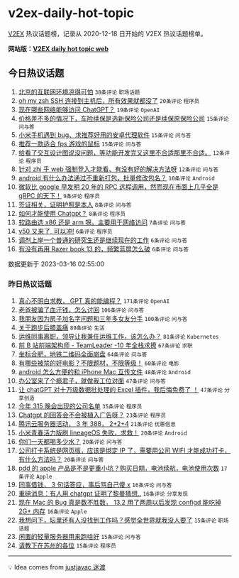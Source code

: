 # v2ex-daily-hot-topic

[V2EX](https://www.v2ex.com/) 热议话题榜，记录从 2020-12-18 日开始的 V2EX 热议话题榜单。

**网站版：[V2EX daily hot topic web](https://boojack.github.io/v2ex-daily-hot-topic-web/)**

## 今日热议话题

<!-- TODAY BEGIN -->

1. [北京的互联网环境凉得可怕](https://www.v2ex.com/t/924408) `38条评论` `职场话题`
1. [oh my zsh SSH 连接到主机后，所有效果就都没了](https://www.v2ex.com/t/924410) `20条评论` `程序员`
1. [现在哪些网络能够访问 ChatGPT？](https://www.v2ex.com/t/924389) `19条评论` `OpenAI`
1. [价格差不多的情况下，车险续保是选新保险公司还是续保原保险公司](https://www.v2ex.com/t/924407) `15条评论` `问与答`
1. [小米手机遇到 bug、求推荐好用的安卓代理软件](https://www.v2ex.com/t/924399) `15条评论` `问与答`
1. [推荐一款适合 fps 游戏的鼠标](https://www.v2ex.com/t/924392) `15条评论` `问与答`
1. [给看了交互设计图说没问题，等功能开发完又这里不合适那里不合适。](https://www.v2ex.com/t/924422) `12条评论` `程序员`
1. [针对 zhi 乎 web 强制登入才能看、有没有好的解决方法呀](https://www.v2ex.com/t/924395) `12条评论` `问与答`
1. [android 有什么办法通过不重新打包，批量修改包名？](https://www.v2ex.com/t/924400) `10条评论` `Android`
1. [微软比 google 早发明 20 年的 RPC 远程调用，然而现在市面上几乎全是 gRPC 的天下！](https://www.v2ex.com/t/924432) `9条评论` `程序员`
1. [签证相关，证明护照是本人](https://www.v2ex.com/t/924433) `8条评论` `问与答`
1. [如何才能使用 Chatgpt？](https://www.v2ex.com/t/924409) `8条评论` `程序员`
1. [软路由选 x86 还是 arm 呀。主要用于网络访问](https://www.v2ex.com/t/924417) `7条评论` `问与答`
1. [v50 又来了, 可以冲!](https://www.v2ex.com/t/924436) `6条评论` `程序员`
1. [调剂上岸一个普通的研究生还是继续现在的工作](https://www.v2ex.com/t/924424) `6条评论` `问与答`
1. [有没有再用 Razer book 13 的，频繁蓝屏怎么破](https://www.v2ex.com/t/924390) `6条评论` `问与答`

数据更新于 2023-03-16 02:55:00

<!-- TODAY END -->

### 昨日热议话题

<!-- YESTERDAY BEGIN -->

1. [真心不明白求教， GPT 真的能编程？](https://www.v2ex.com/t/924080) `171条评论` `OpenAI`
1. [老爸被骗了血汗钱，怎么讨回](https://www.v2ex.com/t/924190) `106条评论` `问与答`
1. [我朋友因为房子加名字问题和三年多女友分手](https://www.v2ex.com/t/924149) `100条评论` `问与答`
1. [关于跑步后膝盖痛](https://www.v2ex.com/t/924096) `89条评论` `生活`
1. [运维同事离职，领导让我兼任运维工作，该怎么办？](https://www.v2ex.com/t/924055) `81条评论` `Kubernetes`
1. [前 B 站前端架构师 - TeamLeader -10 年全栈求撩](https://www.v2ex.com/t/924183) `67条评论` `求职`
1. [坐标合肥，地铁二维码全面崩盘](https://www.v2ex.com/t/924066) `64条评论` `问与答`
1. [有哪些被禁的好电影？不限题材，不限等级！](https://www.v2ex.com/t/924226) `60条评论` `电影`
1. [android 怎么方便的和 iPhone Mac 互传文件](https://www.v2ex.com/t/924140) `48条评论` `Android`
1. [办公室来了个瘾君子，就做我工位对面](https://www.v2ex.com/t/924182) `47条评论` `问与答`
1. [让 chatGPT 对十万级数据批处理的 Excel 插件，我后悔免费了 ！](https://www.v2ex.com/t/924065) `47条评论` `分享创造`
1. [今年 315 晚会出现的公司名单](https://www.v2ex.com/t/924334) `35条评论` `程序员`
1. [Chatgpt 的回答会不会被植入广告呀？](https://www.v2ex.com/t/924219) `23条评论` `程序员`
1. [腾讯云服务器活动， 3 年 388， 2+2+4](https://www.v2ex.com/t/924218) `21条评论` `优惠信息`
1. [小米青春活力版刷 lineageOS 失败，求救！](https://www.v2ex.com/t/924257) `20条评论` `Android`
1. [你们一天都喝多少水？](https://www.v2ex.com/t/924202) `20条评论` `问与答`
1. [公司打卡系统是网页版，应该是绑定 IP 了，需要用公司 WIFI 才能成功打卡，有什么方法吗？](https://www.v2ex.com/t/924172) `20条评论` `问与答`
1. [pdd 的 apple 产品是不是更重小坑？购买日期，电池续航，电池使用次数](https://www.v2ex.com/t/924056) `17条评论` `Apple`
1. [同事借钱， 3 句话答应，事后骂自己傻 x](https://www.v2ex.com/t/924304) `16条评论` `问与答`
1. [重磅消息：有人用 chatgpt 证明了黎曼猜想..](https://www.v2ex.com/t/924179) `16条评论` `分享发现`
1. [现在 Mac 的 Bug 真是数不胜数， 13.2 用了两周以后发现 configd 能吃掉 2G+ 内存](https://www.v2ex.com/t/924146) `16条评论` `Apple`
1. [我想问下，坛里还有人没找到工作吗？感觉全世界就我没人要了](https://www.v2ex.com/t/924283) `15条评论` `职场话题`
1. [闲置的轻量服务器用来跑啥好](https://www.v2ex.com/t/924269) `15条评论` `问与答`
1. [请教下在苏州的各位](https://www.v2ex.com/t/924094) `15条评论` `程序员`

<!-- YESTERDAY END -->

---

💡 Idea comes from [justjavac 迷渡](https://github.com/justjavac/)
